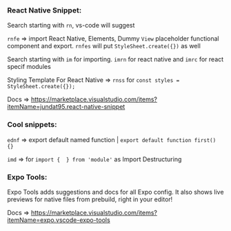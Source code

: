 ### React Native Snippet:
Search starting with `rn`, vs-code will suggest

`rnfe` => import React Native, Elements, Dummy `View` placeholder functional component and export. `rnfes` will put `StyleSheet.create({})` as well

Search starting with `im` for importing. 
`imrn` for react native and `imrc` for react specif modules

Styling Template For React Native => `rnss` for `const styles = StyleSheet.create({});`

Docs => https://marketplace.visualstudio.com/items?itemName=jundat95.react-native-snippet

### Cool snippets:
`ednf` => export default named function | `export default function first() {}`

`imd` => for `import {  } from 'module'` as Import Destructuring

### Expo Tools:
Expo Tools adds suggestions and docs for all Expo config. It also shows live previews for native files from prebuild, right in your editor!

Docs => https://marketplace.visualstudio.com/items?itemName=expo.vscode-expo-tools